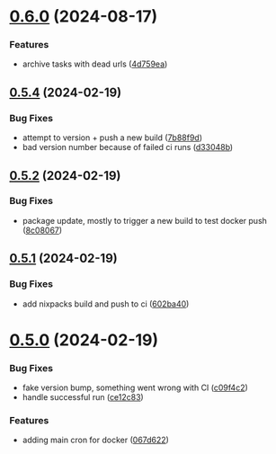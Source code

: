 # [0.6.0](https://github.com/iloveitaly/todoist-scheduler/compare/v0.5.4...v0.6.0) (2024-08-17)


### Features

* archive tasks with dead urls ([4d759ea](https://github.com/iloveitaly/todoist-scheduler/commit/4d759eac5868c326d6857b84aef1292cdd3325bd))



## [0.5.4](https://github.com/iloveitaly/todoist-scheduler/compare/v0.5.2...v0.5.4) (2024-02-19)


### Bug Fixes

* attempt to version + push a new build ([7b88f9d](https://github.com/iloveitaly/todoist-scheduler/commit/7b88f9d14c0df2cbe61e4bf4116667e8bfa340c1))
* bad version number because of failed ci runs ([d33048b](https://github.com/iloveitaly/todoist-scheduler/commit/d33048bdeeb96fe457c5c18deddae8bc8648fb1c))



## [0.5.2](https://github.com/iloveitaly/todoist-scheduler/compare/v0.5.1...v0.5.2) (2024-02-19)


### Bug Fixes

* package update, mostly to trigger a new build to test docker push ([8c08067](https://github.com/iloveitaly/todoist-scheduler/commit/8c08067e6cd4d3bf876d90554fd23ca7d1bf449f))



## [0.5.1](https://github.com/iloveitaly/todoist-scheduler/compare/v0.5.0...v0.5.1) (2024-02-19)


### Bug Fixes

* add nixpacks build and push to ci ([602ba40](https://github.com/iloveitaly/todoist-scheduler/commit/602ba403828507257133954abece3dda19841ac5))



# [0.5.0](https://github.com/iloveitaly/todoist-scheduler/compare/v0.3.3...v0.5.0) (2024-02-19)


### Bug Fixes

* fake version bump, something went wrong with CI ([c09f4c2](https://github.com/iloveitaly/todoist-scheduler/commit/c09f4c28dbb84e6b34d502e8430f4d47484af4a2))
* handle successful run ([ce12c83](https://github.com/iloveitaly/todoist-scheduler/commit/ce12c83e21de93636b44201c235d2d0c33ae216e))


### Features

* adding main cron for docker ([067d622](https://github.com/iloveitaly/todoist-scheduler/commit/067d62252166088c427f8680438330c5c57bea57))



